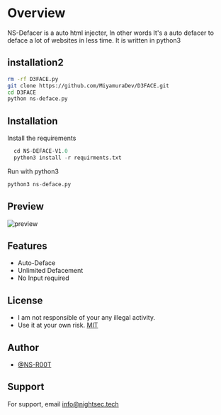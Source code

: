 
# Overview

NS-Defacer is a auto html injecter, In other words It's a auto defacer to deface a lot of websites in less time. It is written in python3 

## installation2

```sh
rm -rf D3FACE.py
git clone https://github.com/MiyamuraDev/D3FACE.git
cd D3FACE
python ns-deface.py
```

## Installation

Install the requirements

```python
  cd NS-DEFACE-V1.0
  python3 install -r requirments.txt
```
Run with python3
```python
python3 ns-deface.py
```

## Preview

![preview](https://user-images.githubusercontent.com/76558503/148205808-1db3752f-d6a6-4d99-8d96-1c28c09018a3.png)
## Features

- Auto-Deface
- Unlimited Defacement
- No Input required


## License

- I am not responsible of your any illegal activity.
- Use it at your own risk. [MIT](https://choosealicense.com/licenses/mit/)

## Author

- [@NS-R00T](https://www.github.com/TheNightSec)

## Support

For support, email info@nightsec.tech 

